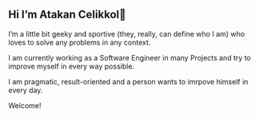 ## Hi I’m Atakan Celikkol👋

I’m a little bit geeky and sportive (they, really, can define who I am) who loves to solve any problems in any context.

I am currently working as a Software Engineer in many Projects and try to improve myself in every way possible.

I am pragmatic, result-oriented and a person wants to imrpove himself in every day.


Welcome!

